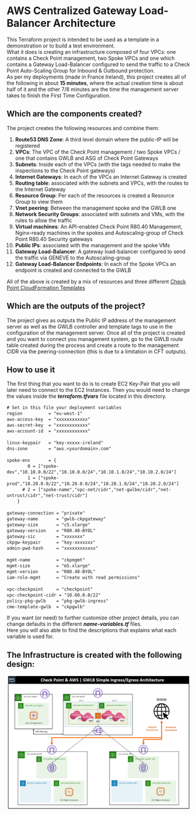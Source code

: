 # AWS Centralized Gateway Load-Balancer Architecture
This Terraform project is intended to be used as a template in a demonstration or to build a test environment.  
What it does is creating an infrastructure composed of four VPCs: one contains a Check Point management, two Spoke VPCs and one which contains a Gateway Load-Balancer configured to send the traffic to a Check Point Auto-Scaling Group for Inbound & Outbound protection.    
As per my deployments (made in France Ireland), this project creates all of the following in about __15 minutes__, where the actual creation time is about half of it and the other 7/8 minutes are the time the management server takes to finish the First Time Configuration.   


## Which are the components created?
The project creates the following resources and combine them:
1. **Route53 DNS Zone**: A third level domain where the public-IP will be registered
2. **VPCs**: The VPC of the Check Point management / two Spoke VPCs / one that contains GWLB and ASG of Check Point Gateways
3. **Subnets**: Inside each of the VPCs (with the tags needed to make the inspections to the Check Point gateways)
4. **Internet Gateways**: In each of the VPCs an Internet Gateway is created
5. **Routing table**: associated with the subnets and VPCs, with the routes to the Internet Gateway
6. **Resource Group**: Per each of the resources is created a Resource Group to view them
7. **Vnet peering**: Between the management spoke and the GWLB one
8. **Network Security Groups**: associated with subnets and VMs, with the rules to allow the traffic
9. **Virtual machines**: An API-enabled Check Point R80.40 Management, Nginx-ready machines in the spokes and Autoscaling-group of Check Point R80.40 Security gateways
10. **Public IPs**: associated with the management and the spoke VMs
11. **Gateway Load-Balancer**: A gateway load-balancer configured to send the traffic via GENEVE to the Autoscaling-group
12. **Gateway Load-Balancer Endpoints**: In each of the Spoke VPCs an endpoint is created and connected to the GWLB    
    
All of the above is created by a mix of resources and three different [Check Point CloudFormation Templates](https://supportcenter.checkpoint.com/supportcenter/portal?eventSubmit_doGoviewsolutiondetails=&solutionid=sk111013)    

## Which are the outputs of the project?
The project gives as outputs the Public IP address of the management server as well as the GWLB controller and template tags to use in the configuration of the management server.
Once all of the project is created and you want to connect you management system, go to the GWLB route table created during the process and create a route to the management CIDR via the peering-connection (this is due to a limitation in CFT outputs).

## How to use it
The first thing that you want to do is to create EC2 Key-Pair that you will later need to connect to the EC2 Instances.
Then you would need to change the values inside the __*terraform.tfvars*__ file located in this directory.

```hcl
# Set in this file your deployment variables
region          = "eu-west-1"
aws-access-key  = "xxxxxxxxxxxx"
aws-secret-key  = "xxxxxxxxxxxx"
aws-account-id  = "xxxxxxxxxxxx"

linux-keypair   = "key-xxxxx-ireland"
dns-zone        = "aws.<yourdomain>.com"

spoke-env       = {
        0 = ["spoke-dev","10.10.0.0/22","10.10.0.0/24","10.10.1.0/24","10.10.2.0/24"]
        1 = ["spoke-prod","10.20.0.0/22","10.20.0.0/24","10.20.1.0/24","10.20.2.0/24"]
      # 2 = ["spoke-name","vpc-net/cidr","net-gwlbe/cidr","net-untrust/cidr","net-trust/cidr"]
    }

gateway-connection = "private"
gateway-name       = "gwlb-ckpgateway"
gateway-size       = "c5.xlarge"
gateway-version    = "R80.40-BYOL"
gateway-sic        = "xxxxxxx"
ckpgw-keypair      = "key-xxxxxxx"
admin-pwd-hash     = "xxxxxxxxxxxx"

mgmt-name          = "ckpmgmt"
mgmt-size          = "m5.xlarge"
mgmt-version       = "R80.40-BYOL"
iam-role-mgmt      = "Create with read permissions"

vpc-checkpoint     = "checkpoint"
vpc-checkpoint-cidr = "10.60.0.0/22"
policy-pkg-gwlb    = "pkg-gwlb-ingress"
cme-template-gwlb  = "ckpgwlb"
```
If you want (or need) to further customize other project details, you can change defaults in the different __*name-variables.tf*__ files.   
Here you will also able to find the descriptions that explains what each variable is used for.

## The Infrastructure is created with the following design:
![Architectural Design](/zimages/aws-gwlb-simple-env.jpg)
